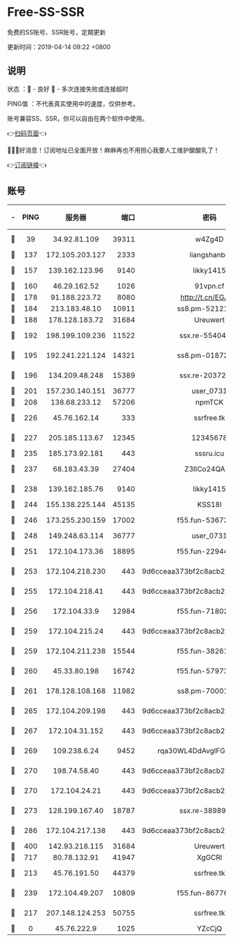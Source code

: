 # Free-SS-SSR

免费的SS账号、SSR账号，定期更新

更新时间：2019-04-14 09:22 +0800

## 说明

状态     ：🙂 - 良好 🙁 - 多次连接失败或连接超时

PING值   ：不代表真实使用中的速度，仅供参考。

账号兼容SS、SSR，你可以自由在两个软件中使用。

👉[扫码页面](https://liesauer.github.io/Free-SS-SSR/)👈

🎉🎉🎉好消息！订阅地址已全面开放！麻麻再也不用担心我要人工维护酸酸乳了！

👉[订阅链接](https://www.liesauer.net/yogurt/subscribe?ACCESS_TOKEN=DAYxR3mMaZAsaqUb)👈

## 账号

|-|PING|服务器|端口|密码|加密方式|区域|
|:----:|:----:|:-----:|-----:|:----:|:----:|:----:|
|🙂|39|34.92.81.109|39311|w4Zg4D|chacha20-ietf|US|
|🙂|137|172.105.203.127|2333|liangshanbo|chacha20|JP|
|🙂|157|139.162.123.96|9140|likky1415|aes-256-cfb|JP|
|🙂|160|46.29.162.52|1026|91vpn.cf|rc4-md5|RU|
|🙂|178|91.188.223.72|8080|http://t.cn/EGJIyrl|rc4-md5|RU|
|🙂|184|213.183.48.10|10911|ss8.pm-52121275|rc4-md5|RU|
|🙂|188|178.128.183.72|31684|Ureuwert|chacha20|US|
|🙂|192|198.199.109.236|11522|ssx.re-55404075|aes-256-cfb|US|
|🙂|195|192.241.221.124|14321|ss8.pm-01872042|aes-256-cfb|US|
|🙂|196|134.209.48.248|15389|ssx.re-20372866|aes-256-cfb|US|
|🙂|201|157.230.140.151|36777|user_0731|chacha20|US|
|🙂|208|138.68.233.12|57206|npmTCK|rc4-md5|US|
|🙂|226|45.76.162.14|333|ssrfree.tk|aes-256-cfb|SG|
|🙂|227|205.185.113.67|12345|12345678|aes-256-cfb|US|
|🙂|235|185.173.92.181|443|sssru.icu|rc4-md5|RU|
|🙂|237|68.183.43.39|27404|Z3IICo24QAHu|aes-256-cfb|GB|
|🙂|238|139.162.185.76|9140|likky1415|aes-256-cfb|DE|
|🙂|244|155.138.225.144|45135|KSS18l|rc4-md5|US|
|🙂|246|173.255.230.159|17002|f55.fun-53673296|aes-256-cfb|US|
|🙂|248|149.248.63.114|36777|user_0731|chacha20|CA|
|🙂|251|172.104.173.36|18895|f55.fun-22944389|aes-256-cfb|SG|
|🙂|253|172.104.218.230|443|9d6cceaa373bf2c8acb22e60b6a58be6|aes-256-cfb|US|
|🙂|255|172.104.218.41|443|9d6cceaa373bf2c8acb22e60b6a58be6|aes-256-cfb|US|
|🙂|256|172.104.33.9|12984|f55.fun-71802575|aes-256-cfb|SG|
|🙂|259|172.104.215.24|443|9d6cceaa373bf2c8acb22e60b6a58be6|aes-256-cfb|US|
|🙂|259|172.104.211.238|15544|f55.fun-38261112|aes-256-cfb|US|
|🙂|260|45.33.80.198|16742|f55.fun-57973191|aes-256-cfb|US|
|🙂|261|178.128.108.168|11982|ss8.pm-70001464|aes-256-cfb|SG|
|🙂|265|172.104.209.198|443|9d6cceaa373bf2c8acb22e60b6a58be6|aes-256-cfb|US|
|🙂|267|172.104.31.152|443|9d6cceaa373bf2c8acb22e60b6a58be6|aes-256-cfb|US|
|🙂|269|109.238.6.24|9452|rqa30WL4DdAvgIFG6Fs3znzTa|aes-256-cfb|FR|
|🙂|270|198.74.58.40|443|9d6cceaa373bf2c8acb22e60b6a58be6|aes-256-cfb|US|
|🙂|270|172.104.24.21|443|9d6cceaa373bf2c8acb22e60b6a58be6|aes-256-cfb|US|
|🙂|273|128.199.167.40|18787|ssx.re-38989807|aes-256-cfb|SG|
|🙂|286|172.104.217.138|443|9d6cceaa373bf2c8acb22e60b6a58be6|aes-256-cfb|US|
|🙂|400|142.93.218.115|31684|Ureuwert|chacha20|IN|
|🙂|717|80.78.132.91|41947|XgGCRl|rc4-md5|DE|
|🙂|213|45.76.191.50|44379|ssrfree.tk|aes-256-cfb|SG|
|🙂|239|172.104.49.207|10809|f55.fun-86776803|aes-256-cfb|SG|
|🙁|217|207.148.124.253|50755|ssrfree.tk|aes-256-cfb|SG|
|🙁|0|45.76.222.9|1025|YZcCjQ|rc4-md5|JP|
